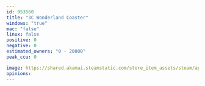 ```yaml
---
id: 953560
title: "3C Wonderland Coaster"
windows: "true"
mac: "false"
linux: false
positive: 0
negative: 0
estimated_owners: "0 - 20000"
peak_ccu: 0

image: https://shared.akamai.steamstatic.com/store_item_assets/steam/apps/953560/header.jpg?t=1541740080
opinions:
---
```

